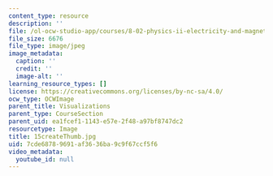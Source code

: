 ```yaml
---
content_type: resource
description: ''
file: /ol-ocw-studio-app/courses/8-02-physics-ii-electricity-and-magnetism-spring-2007/7cde68789691af3636ba9c9f67ccf5f6_15createThumb.jpg
file_size: 6676
file_type: image/jpeg
image_metadata:
  caption: ''
  credit: ''
  image-alt: ''
learning_resource_types: []
license: https://creativecommons.org/licenses/by-nc-sa/4.0/
ocw_type: OCWImage
parent_title: Visualizations
parent_type: CourseSection
parent_uid: ea1fcef1-1143-e57e-2f48-a97bf8747dc2
resourcetype: Image
title: 15createThumb.jpg
uid: 7cde6878-9691-af36-36ba-9c9f67ccf5f6
video_metadata:
  youtube_id: null
---
```

